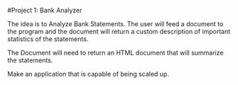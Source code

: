 
#Project 1: Bank Analyzer

The idea is to Analyze Bank Statements. The user will feed a document to the
program and the document will return a custom description of important
statistics of the statements. 

The Document will need to return an HTML document that will summarize the
statements. 

Make an application that is capable of being scaled up.







